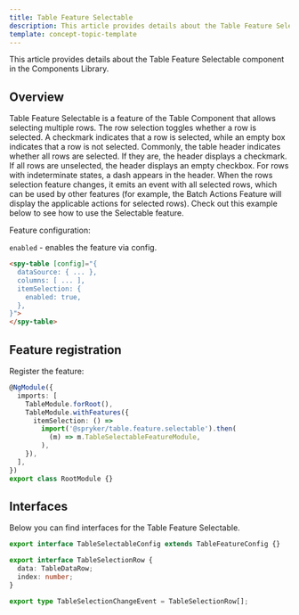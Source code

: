 ```yaml
---
title: Table Feature Selectable
description: This article provides details about the Table Feature Selectable component in the Components Library.
template: concept-topic-template
---
```


This article provides details about the Table Feature Selectable component in the Components Library.

## Overview

Table Feature Selectable is a feature of the Table Component that allows selecting multiple rows.
The row selection toggles whether a row is selected. A checkmark indicates that a row is selected, while an empty box indicates that a row is not selected.
Commonly, the table header indicates whether all rows are selected. If they are, the header displays a checkmark. If all rows are unselected, the header displays an empty checkbox. For rows with indeterminate states, a dash appears in the header.
When the rows selection feature changes, it emits an event with all selected rows, which can be used by other features (for example, the Batch Actions Feature<!---(/docs/marketplace/dev/front-end/table-design/table-features/table-feature-batch-actions.html)--> will display the applicable actions for selected rows).
Check out this example below to see how to use the Selectable feature.

Feature configuration:

`enabled` - enables the feature via config.

```html
<spy-table [config]="{
  dataSource: { ... },
  columns: [ ... ],
  itemSelection: {
    enabled: true,
  },                                                                                           
}">
</spy-table>
```

## Feature registration

Register the feature:

```ts
@NgModule({
  imports: [
    TableModule.forRoot(),
    TableModule.withFeatures({
      itemSelection: () =>
        import('@spryker/table.feature.selectable').then(
          (m) => m.TableSelectableFeatureModule,
        ),    
    }),
  ],
})
export class RootModule {}
```

## Interfaces

Below you can find interfaces for the Table Feature Selectable.

```ts
export interface TableSelectableConfig extends TableFeatureConfig {}

export interface TableSelectionRow {
  data: TableDataRow;
  index: number;
}

export type TableSelectionChangeEvent = TableSelectionRow[];
```

